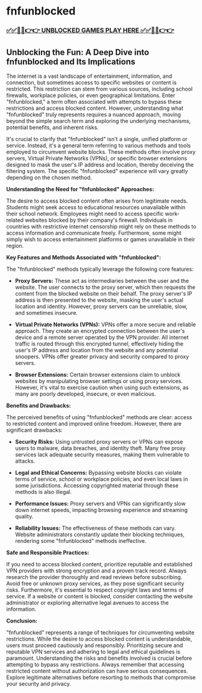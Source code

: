 # fnfunblocked

### [✅✅🔴🔴👉👉 UNBLOCKED GAMES PLAY HERE ✅✅🔴🔴👉👉](https://topstoryindia.com)

## Unblocking the Fun: A Deep Dive into fnfunblocked and Its Implications

The internet is a vast landscape of entertainment, information, and connection, but sometimes access to specific websites or content is restricted.  This restriction can stem from various sources, including school firewalls, workplace policies, or even geographical limitations.  Enter "fnfunblocked," a term often associated with attempts to bypass these restrictions and access blocked content.  However, understanding what "fnfunblocked" truly represents requires a nuanced approach, moving beyond the simple search term and exploring the underlying mechanisms, potential benefits, and inherent risks.

It's crucial to clarify that "fnfunblocked" isn't a single, unified platform or service. Instead, it's a general term referring to various methods and tools employed to circumvent website blocks. These methods often involve proxy servers, Virtual Private Networks (VPNs), or specific browser extensions designed to mask the user's IP address and location, thereby deceiving the filtering system.  The specific "fnfunblocked" experience will vary greatly depending on the chosen method.

**Understanding the Need for "fnfunblocked" Approaches:**

The desire to access blocked content often arises from legitimate needs.  Students might seek access to educational resources unavailable within their school network.  Employees might need to access specific work-related websites blocked by their company's firewall.  Individuals in countries with restrictive internet censorship might rely on these methods to access information and communicate freely.  Furthermore, some might simply wish to access entertainment platforms or games unavailable in their region.

**Key Features and Methods Associated with "fnfunblocked":**

The "fnfunblocked" methods typically leverage the following core features:

* **Proxy Servers:** These act as intermediaries between the user and the website.  The user connects to the proxy server, which then requests the content from the blocked website on their behalf.  The proxy server's IP address is then presented to the website, masking the user's actual location and identity.  However, proxy servers can be unreliable, slow, and sometimes insecure.

* **Virtual Private Networks (VPNs):** VPNs offer a more secure and reliable approach.  They create an encrypted connection between the user's device and a remote server operated by the VPN provider.  All internet traffic is routed through this encrypted tunnel, effectively hiding the user's IP address and location from the website and any potential snoopers.  VPNs offer greater privacy and security compared to proxy servers.

* **Browser Extensions:** Certain browser extensions claim to unblock websites by manipulating browser settings or using proxy services.  However, it's vital to exercise caution when using such extensions, as many are poorly developed, insecure, or even malicious.

**Benefits and Drawbacks:**

The perceived benefits of using "fnfunblocked" methods are clear: access to restricted content and improved online freedom. However, there are significant drawbacks:

* **Security Risks:** Using untrusted proxy servers or VPNs can expose users to malware, data breaches, and identity theft.  Many free proxy services lack adequate security measures, making them vulnerable to attacks.

* **Legal and Ethical Concerns:** Bypassing website blocks can violate terms of service, school or workplace policies, and even local laws in some jurisdictions.  Accessing copyrighted material through these methods is also illegal.

* **Performance Issues:** Proxy servers and VPNs can significantly slow down internet speeds, impacting browsing experience and streaming quality.

* **Reliability Issues:** The effectiveness of these methods can vary.  Website administrators constantly update their blocking techniques, rendering some "fnfunblocked" methods ineffective.


**Safe and Responsible Practices:**

If you need to access blocked content, prioritize reputable and established VPN providers with strong encryption and a proven track record.  Always research the provider thoroughly and read reviews before subscribing.  Avoid free or unknown proxy services, as they pose significant security risks.  Furthermore, it's essential to respect copyright laws and terms of service.  If a website or content is blocked, consider contacting the website administrator or exploring alternative legal avenues to access the information.


**Conclusion:**

"fnfunblocked" represents a range of techniques for circumventing website restrictions. While the desire to access blocked content is understandable, users must proceed cautiously and responsibly.  Prioritizing secure and reputable VPN services and adhering to legal and ethical guidelines is paramount.  Understanding the risks and benefits involved is crucial before attempting to bypass any restrictions.  Always remember that accessing restricted content without authorization can have serious consequences.  Explore legitimate alternatives before resorting to methods that compromise your security and privacy.
